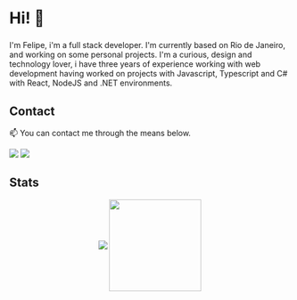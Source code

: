 <!--### Hi there 👋


**felipe-b-oliveira/felipe-b-oliveira** is a ✨ _special_ ✨ repository because its `README.md` (this file) appears on your GitHub profile.

Here are some ideas to get you started:

- 🔭 I’m currently working on ...
- 🌱 I’m currently learning ...
- 👯 I’m looking to collaborate on ...
- 🤔 I’m looking for help with ...
- 💬 Ask me about ...
- 📫 How to reach me: ...
- 😄 Pronouns: ...
- ⚡ Fun fact: ...
-->

<h1 align="left">Hi! 👋</h1>

###

<p align="center">
  <!--<a href="https://github.com/felipe-b-oliveira">
    <img src="https://raw.githubusercontent.com/felipe-b-oliveira/felipe-b-oliveira/master/image/Laptop%20Icon-03.png" width="256" height="256" align="center" alt="Notebook">
  </a>-->

  <p align="left">
    I'm Felipe, i'm a full stack developer. I'm currently based on Rio de Janeiro, and working on some personal projects. I'm a curious, design and technology lover, i have three years of experience working with web development having worked on projects with Javascript, Typescript and C# with React, NodeJS and .NET environments.
  </p>
</p>

###

<h2 align="left">Contact</h2>

<p align="left">
📫  You can contact me through the means below.
</p>

<p align="left">
<a href="mailto:felipe.boliveira@outlook.com" alt="Gmail">
<img src="https://img.shields.io/badge/-felipe.boliveira@outlook.com-0078D4?style=flat-square&labelColor=0078D4&logo=gmail&logoColor=white&link=felipe.boliveira@outlook.com"/></a>
  
<a href="https://www.linkedin.com/in/felipe-oliveira-417376100/" alt="Linkedin">
<img src="https://img.shields.io/badge/-Felipe%20Oliveira-blue?style=flat-square&logo=Linkedin&logoColor=white&link=https://www.linkedin.com/in/felipe-oliveira-417376100/" /></a>
</p>

###

<h2 align="left">Stats</h2>

<p align="center">
  <img align="center"
      src="https://githubrstats.vercel.app/api/top-langs/?username=felipe-b-oliveira&layout=compact&title_color=007ec6&icon_color=007ec6&text_color=03001c&bg_color=ffffff00"
    />
  <img align="center"
      height="165" src="https://githubrstats.vercel.app/api?username=felipe-b-oliveira&show_icons=true&title_color=007ec6&icon_color=007ec6&text_color=03001c&bg_color=ffffff00" />
</p>
